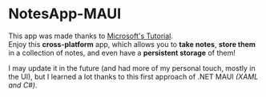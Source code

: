 # NotesApp-MAUI
This app was made thanks to [Microsoft's Tutorial](https://learn.microsoft.com/en-us/dotnet/maui/tutorials/notes-app/?view=net-maui-7.0).  
Enjoy this **cross-platform** app, which allows you to **take notes**, **store them** in a collection of notes, and even have a **persistent storage** of them!  

I may update it in the future (and had more of my personal touch, mostly in the UI), but I learned a lot thanks to this first approach of .NET MAUI *(XAML and C#)*.
